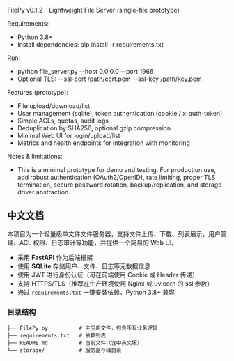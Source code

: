 FilePy v0.1.2 - Lightweight File Server (single-file prototype)

Requirements:
- Python 3.8+
- Install dependencies: pip install -r requirements.txt

Run:
- python file_server.py --host 0.0.0.0 --port 1966
- Optional TLS: --ssl-cert /path/cert.pem --ssl-key /path/key.pem

Features (prototype):
- File upload/download/list
- User management (sqlite), token authentication (cookie / x-auth-token)
- Simple ACLs, quotas, audit logs
- Deduplication by SHA256, optional gzip compression
- Minimal Web UI for login/upload/list
- Metrics and health endpoints for integration with monitoring

Notes & limitations:
- This is a minimal prototype for demo and testing. For production use, add robust authentication (OAuth2/OpenID), rate limiting, proper TLS termination, secure password rotation, backup/replication, and storage driver abstraction.

## 中文文档

本项目为一个轻量级单文件文件服务器，支持文件上传、下载、列表展示，用户管理、ACL 权限、日志审计等功能，并提供一个简易的 Web UI。

- 采用 **FastAPI** 作为后端框架
- 使用 **SQLite** 存储用户、文件、日志等元数据信息
- 使用 JWT 进行身份认证（可在前端使用 Cookie 或 Header 传递）
- 支持 HTTPS/TLS（推荐在生产环境使用 Nginx 或 uvicorn 的 ssl 参数）
- 通过 `requirements.txt` 一键安装依赖，Python 3.8+ 兼容

### 目录结构

```
├── FilePy.py          # 主应用文件，包含所有业务逻辑
├── requirements.txt   # 依赖列表
├── README.md          # 当前文件（含中英文版）
└── storage/           # 服务器存储目录
```

